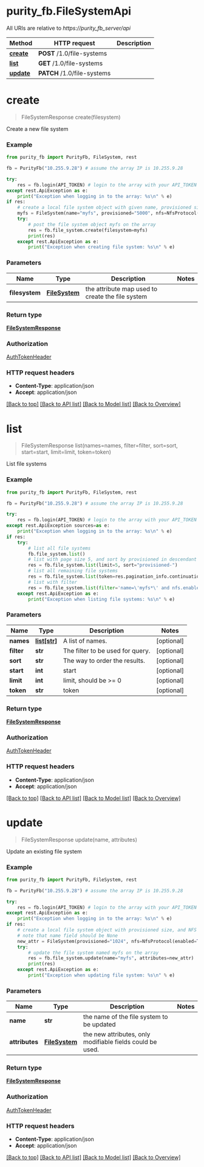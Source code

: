 # purity_fb.FileSystemApi

All URIs are relative to *https://purity_fb_server/api*

Method | HTTP request | Description
------------- | ------------- | -------------
[**create**](FileSystemApi.md#create) | **POST** /1.0/file-systems | 
[**list**](FileSystemApi.md#list) | **GET** /1.0/file-systems | 
[**update**](FileSystemApi.md#update) | **PATCH** /1.0/file-systems | 


# **create**
> FileSystemResponse create(filesystem)



Create a new file system

### Example 
```python
from purity_fb import PurityFb, FileSystem, rest

fb = PurityFb("10.255.9.28") # assume the array IP is 10.255.9.28

try:
    res = fb.login(API_TOKEN) # login to the array with your API_TOKEN
except rest.ApiException as e:
    print("Exception when logging in to the array: %s\n" % e)
if res:
    # create a local file system object with given name, provisioned size, and NFS enabled.
    myfs = FileSystem(name="myfs", provisioned="5000", nfs=NfsProtocol(enabled=True))
    try:
        # post the file system object myfs on the array
        res = fb.file_system.create(filesystem=myfs)
        print(res)
    except rest.ApiException as e:
        print("Exception when creating file system: %s\n" % e)
```

### Parameters

Name | Type | Description  | Notes
------------- | ------------- | ------------- | -------------
 **filesystem** | [**FileSystem**](FileSystem.md)| the attribute map used to create the file system | 

### Return type

[**FileSystemResponse**](FileSystemResponse.md)

### Authorization

[AuthTokenHeader](index.md#AuthTokenHeader)

### HTTP request headers

 - **Content-Type**: application/json
 - **Accept**: application/json

[[Back to top]](#) [[Back to API list]](index.md#documentation-for-api-endpoints) [[Back to Model list]](index.md#documentation-for-models) [[Back to Overview]](index.md)

# **list**
> FileSystemResponse list(names=names, filter=filter, sort=sort, start=start, limit=limit, token=token)



List file systems

### Example 
```python
from purity_fb import PurityFb, FileSystem, rest

fb = PurityFb("10.255.9.28") # assume the array IP is 10.255.9.28

try:
    res = fb.login(API_TOKEN) # login to the array with your API_TOKEN
except rest.ApiException sources=as e:
    print("Exception when logging in to the array: %s\n" % e)
if res:
    try:
        # list all file systems
        fb.file_system.list()
        # list with page size 5, and sort by provisioned in descendant order
        res = fb.file_system.list(limit=5, sort="provisioned-")
        # list all remaining file systems
        res = fb.file_system.list(token=res.pagination_info.continuation_token)
        # list with filter
        res = fb.file_system.list(filter='name=\'myfs*\' and nfs.enabled and not(smb.enabled)')
    except rest.ApiException as e:
        print("Exception when listing file systems: %s\n" % e)
```

### Parameters

Name | Type | Description  | Notes
------------- | ------------- | ------------- | -------------
 **names** | [**list[str]**](str.md)| A list of names. | [optional] 
 **filter** | **str**| The filter to be used for query. | [optional] 
 **sort** | **str**| The way to order the results. | [optional] 
 **start** | **int**| start | [optional] 
 **limit** | **int**| limit, should be &gt;&#x3D; 0 | [optional] 
 **token** | **str**| token | [optional] 

### Return type

[**FileSystemResponse**](FileSystemResponse.md)

### Authorization

[AuthTokenHeader](index.md#AuthTokenHeader)

### HTTP request headers

 - **Content-Type**: application/json
 - **Accept**: application/json

[[Back to top]](#) [[Back to API list]](index.md#documentation-for-api-endpoints) [[Back to Model list]](index.md#documentation-for-models) [[Back to Overview]](index.md)

# **update**
> FileSystemResponse update(name, attributes)



Update an existing file system

### Example 
```python
from purity_fb import PurityFb, FileSystem, rest

fb = PurityFb("10.255.9.28") # assume the array IP is 10.255.9.28

try:
    res = fb.login(API_TOKEN) # login to the array with your API_TOKEN
except rest.ApiException as e:
    print("Exception when logging in to the array: %s\n" % e)
if res:
    # create a local file system object with provisioned size, and NFS enabled
    # note that name field should be None
    new_attr = FileSystem(provisioned="1024", nfs=NfsProtocol(enabled=True), http=ProtocolRule(enabled=False))
    try:
        # update the file system named myfs on the array
        res = fb.file_system.update(name="myfs", attributes=new_attr)
        print(res)
    except rest.ApiException as e:
        print("Exception when updating file system: %s\n" % e)
```

### Parameters

Name | Type | Description  | Notes
------------- | ------------- | ------------- | -------------
 **name** | **str**| the name of the file system to be updated | 
 **attributes** | [**FileSystem**](FileSystem.md)| the new attributes, only modifiable fields could be used. | 

### Return type

[**FileSystemResponse**](FileSystemResponse.md)

### Authorization

[AuthTokenHeader](index.md#AuthTokenHeader)

### HTTP request headers

 - **Content-Type**: application/json
 - **Accept**: application/json

[[Back to top]](#) [[Back to API list]](index.md#documentation-for-api-endpoints) [[Back to Model list]](index.md#documentation-for-models) [[Back to Overview]](index.md)

